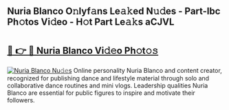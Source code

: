 ## Nuria Blanco O𝚗lyf𝚊ns Le𝚊𝚔ed N𝚞𝚍es - Part-lbc Ph𝚘tos Vi𝚍eo - H𝚘t Part Le𝚊𝚔s aCJVL

# <h2><a href="http://hf2zmqc.feru.top/?c=Nuria+Blanco">🔗 👉 🔴 Nuria Blanco Vi𝚍𝚎o Ph𝚘t𝚘𝚜</a></h2>

[![Nuria Blanco Nu𝚍𝚎s](https://i.imgur.com/0TWrTi3.gif)](http://hf2zmqc.feru.top/?c=Nuria+Blanco)
Online personality Nuria Blanco and content creator, recognized for publishing dance and lifestyle material through solo and collaborative dance routines and mini vlogs. Leadership qualities Nuria Blanco are essential for public figures to inspire and motivate their followers. 
